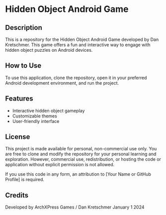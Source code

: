 # Hidden Object Android Game

## Description
This is a repository for the Hidden Object Android Game developed by Dan Kretschmer. This game offers a fun and interactive way to engage with hidden object puzzles on Android devices.

## How to Use
To use this application, clone the repository, open it in your preferred Android development environment, and run the project.

## Features
- Interactive hidden object gameplay
- Customizable themes
- User-friendly interface

## License
This project is made available for personal, non-commercial use only. You are free to clone and modify the repository for your personal learning and exploration. However, commercial use, redistribution, or hosting the code or application without explicit permission is not allowed.

If you use this code in any form, an attribution to [Your Name or GitHub Profile] is required.

## Credits
Developed by ArchXPress Games / Dan Kretschmer January 1 2024
